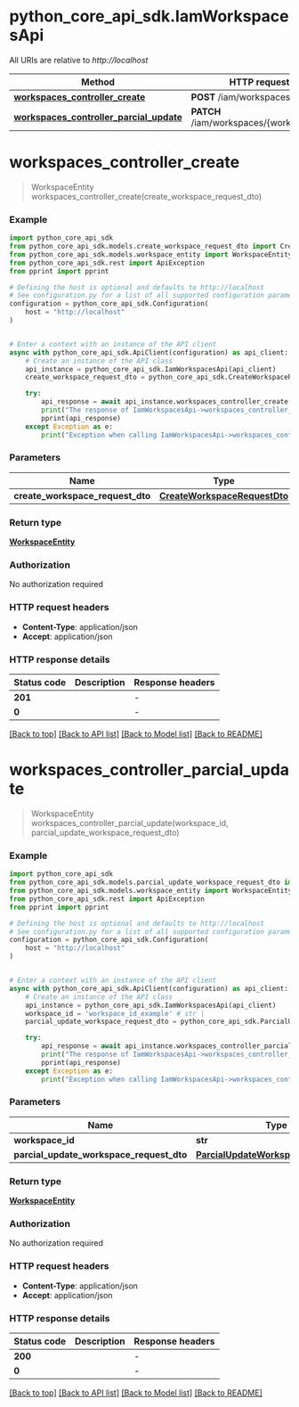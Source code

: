 # python_core_api_sdk.IamWorkspacesApi

All URIs are relative to *http://localhost*

Method | HTTP request | Description
------------- | ------------- | -------------
[**workspaces_controller_create**](IamWorkspacesApi.md#workspaces_controller_create) | **POST** /iam/workspaces | 
[**workspaces_controller_parcial_update**](IamWorkspacesApi.md#workspaces_controller_parcial_update) | **PATCH** /iam/workspaces/{workspaceId} | 


# **workspaces_controller_create**
> WorkspaceEntity workspaces_controller_create(create_workspace_request_dto)



### Example


```python
import python_core_api_sdk
from python_core_api_sdk.models.create_workspace_request_dto import CreateWorkspaceRequestDto
from python_core_api_sdk.models.workspace_entity import WorkspaceEntity
from python_core_api_sdk.rest import ApiException
from pprint import pprint

# Defining the host is optional and defaults to http://localhost
# See configuration.py for a list of all supported configuration parameters.
configuration = python_core_api_sdk.Configuration(
    host = "http://localhost"
)


# Enter a context with an instance of the API client
async with python_core_api_sdk.ApiClient(configuration) as api_client:
    # Create an instance of the API class
    api_instance = python_core_api_sdk.IamWorkspacesApi(api_client)
    create_workspace_request_dto = python_core_api_sdk.CreateWorkspaceRequestDto() # CreateWorkspaceRequestDto | 

    try:
        api_response = await api_instance.workspaces_controller_create(create_workspace_request_dto)
        print("The response of IamWorkspacesApi->workspaces_controller_create:\n")
        pprint(api_response)
    except Exception as e:
        print("Exception when calling IamWorkspacesApi->workspaces_controller_create: %s\n" % e)
```



### Parameters


Name | Type | Description  | Notes
------------- | ------------- | ------------- | -------------
 **create_workspace_request_dto** | [**CreateWorkspaceRequestDto**](CreateWorkspaceRequestDto.md)|  | 

### Return type

[**WorkspaceEntity**](WorkspaceEntity.md)

### Authorization

No authorization required

### HTTP request headers

 - **Content-Type**: application/json
 - **Accept**: application/json

### HTTP response details

| Status code | Description | Response headers |
|-------------|-------------|------------------|
**201** |  |  -  |
**0** |  |  -  |

[[Back to top]](#) [[Back to API list]](../README.md#documentation-for-api-endpoints) [[Back to Model list]](../README.md#documentation-for-models) [[Back to README]](../README.md)

# **workspaces_controller_parcial_update**
> WorkspaceEntity workspaces_controller_parcial_update(workspace_id, parcial_update_workspace_request_dto)



### Example


```python
import python_core_api_sdk
from python_core_api_sdk.models.parcial_update_workspace_request_dto import ParcialUpdateWorkspaceRequestDto
from python_core_api_sdk.models.workspace_entity import WorkspaceEntity
from python_core_api_sdk.rest import ApiException
from pprint import pprint

# Defining the host is optional and defaults to http://localhost
# See configuration.py for a list of all supported configuration parameters.
configuration = python_core_api_sdk.Configuration(
    host = "http://localhost"
)


# Enter a context with an instance of the API client
async with python_core_api_sdk.ApiClient(configuration) as api_client:
    # Create an instance of the API class
    api_instance = python_core_api_sdk.IamWorkspacesApi(api_client)
    workspace_id = 'workspace_id_example' # str | 
    parcial_update_workspace_request_dto = python_core_api_sdk.ParcialUpdateWorkspaceRequestDto() # ParcialUpdateWorkspaceRequestDto | 

    try:
        api_response = await api_instance.workspaces_controller_parcial_update(workspace_id, parcial_update_workspace_request_dto)
        print("The response of IamWorkspacesApi->workspaces_controller_parcial_update:\n")
        pprint(api_response)
    except Exception as e:
        print("Exception when calling IamWorkspacesApi->workspaces_controller_parcial_update: %s\n" % e)
```



### Parameters


Name | Type | Description  | Notes
------------- | ------------- | ------------- | -------------
 **workspace_id** | **str**|  | 
 **parcial_update_workspace_request_dto** | [**ParcialUpdateWorkspaceRequestDto**](ParcialUpdateWorkspaceRequestDto.md)|  | 

### Return type

[**WorkspaceEntity**](WorkspaceEntity.md)

### Authorization

No authorization required

### HTTP request headers

 - **Content-Type**: application/json
 - **Accept**: application/json

### HTTP response details

| Status code | Description | Response headers |
|-------------|-------------|------------------|
**200** |  |  -  |
**0** |  |  -  |

[[Back to top]](#) [[Back to API list]](../README.md#documentation-for-api-endpoints) [[Back to Model list]](../README.md#documentation-for-models) [[Back to README]](../README.md)

